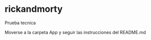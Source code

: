 # rickandmorty
 Prueba tecnica
 
 Moverse a la carpeta App y seguir las instrucciones del README.md

